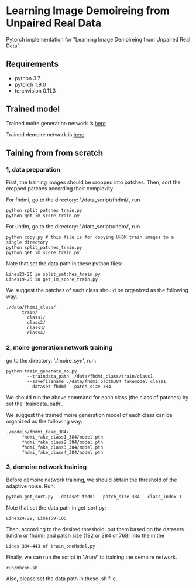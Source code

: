 # Learning Image Demoireing from Unpaired Real Data

Pytorch implementation for "Learning Image Demoireing from Unpaired Real Data".

## Requirements

- python 3.7
- pytorch 1.9.0
- torchvision 0.11.3

## Trained model

Trained moire generation network is [here](https://drive.google.com/drive/folders/1UKPC39fYCiRfq4MBxaqXPSYaCWEZljRt?usp=sharing)

Trained demoire network is [here](https://drive.google.com/drive/folders/1Ce_lwVUVZmF7a7L9Xb9VnWqcD-t6_x6A?usp=sharing)

## Taining from from scratch

### 1, data preparation

First, the training images should be cropped into patches.
Then, sort the cropped patches according their complexity.

For fhdmi, go to the directory: './data_script/fhdmi/', run
```shell
python split_patches_train.py
python get_im_score_train.py
```

For uhdm, go to the directory: './data_script/uhdm/', run
```shell
python copy.py # this file is for copying UHDM train images to a single directory
python split_patches_train.py
python get_im_score_train.py
```
Note that set the data path in these python files:
```shell
Lines23-26 in split_patches_train.py
Lines19-25 in get_im_score_train.py
```

We suggest the patches of each class should be organized as the following way:
```shell
./data/fhdmi_class/
      train/
        class1/
        class2/
        class3/
        class4/
```


### 2, moire generation network training

go to the directory: './moire_syn', run:
```shell
python train_generate_mo.py 
        --traindata_path ./data/fhdmi_class/train/class1 
        --savefilename ./data/fhdmi_pacth384_fakemodel_class1 
        --dataset fhdmi --patch_size 384
```
We should run the above command for each class (the class of patches) by set the 'traindata_path'. 

We suggest the trained moire generation model of each class can be organized as the following way:
```shell
./models/fhdmi_fake_384/
      fhdmi_fake_class1_384/model.pth
      fhdmi_fake_class2_384/model.pth
      fhdmi_fake_class3_384/model.pth
      fhdmi_fake_class4_384/model.pth
```

### 3, demoire network training 

Before demoire network training, we should obtain the threshold of the adaptive noise.
Run:
```shell
python get_sort.py --dataset fhdmi --patch_size 384 --class_index 1
```
Note that set the data path in get_sort.py:
```shell
Lines24/29, Lines59-105
```

Then, according to the desired threshold, put them based on the datasets (uhdm or fhdmi) and patch size (192 or 384 or 768) into the in the 
```shell
Lines 384-443 of train_oneModel.py
```


Finally, we can run the script in './run/' to training the demoire network.
```shell
run/mbcnn.sh
```
Also, please set the data path in these .sh file. 


